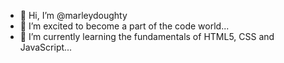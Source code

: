 - 👋 Hi, I’m @marleydoughty
- 👀 I’m excited to become a part of the code world...
- 🌱 I’m currently learning the fundamentals of HTML5, CSS and JavaScript...

<!---
marleydoughty/marleydoughty is a ✨ special ✨ repository because its `README.md` (this file) appears on your GitHub profile.
You can click the Preview link to take a look at your changes.
--->
